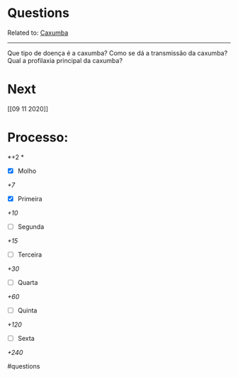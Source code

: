 # Questions
Related to: [Caxumba](Caxumba.md)

---

Que tipo de doença é a caxumba?
Como se dá a transmissão da caxumba?
Qual a profilaxia principal da caxumba?


# Next
[[09 11 2020]]
# Processo:
*+2 *
- [x] Molho  

*+7* 

- [x] Primeira 

*+10* 

- [ ] Segunda

*+15* 

- [ ] Terceira 

*+30* 

- [ ] Quarta 

*+60* 

- [ ] Quinta 

*+120* 

- [ ] Sexta 

*+240* 


#questions